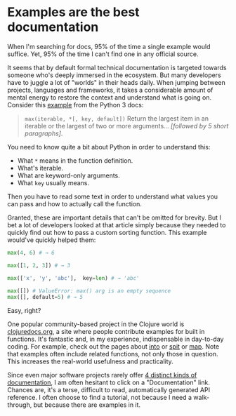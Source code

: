 # Examples are the best documentation

When I'm searching for docs, 95% of the time a single example would suffice. Yet, 95% of the time I can't find one in any official source.

It seems that by default formal technical documentation is targeted towards someone who's deeply immersed in the ecosystem. But many developers have to juggle a lot of "worlds" in their heads daily. When jumping between projects, languages and frameworks, it takes a considerable amount of mental energy to restore the context and understand what is going on. Consider this [example](https://docs.python.org/3/library/functions.html#max) from the Python 3 docs:

> `max(iterable, *[, key, default])`
> Return the largest item in an iterable or the largest of two or more arguments... _[followed by 5 short paragraphs]_.

You need to know quite a bit about Python in order to understand this:

-   What `*` means in the function definition.
-   What's iterable.
-   What are keyword-only arguments.
-   What `key` usually means.

Then you have to read some text in order to understand what values you can pass and how to actually call the function.

Granted, these are important details that can't be omitted for brevity. But I bet a lot of developers looked at that article simply because they needed to quickly find out how to pass a custom sorting function. This example would've quickly helped them:

```python
max(4, 6) # → 6

max([1, 2, 3]) # → 3

max(['x', 'y', 'abc'],  key=len) # → 'abc'

max([]) # ValueError: max() arg is an empty sequence
max([], default=5) # → 5
```

Easy, right?

One popular community-based project in the Clojure world is [clojuredocs.org](https://clojuredocs.org/), a site where people contribute examples for built in functions. It's fantastic and, in my experience, indispensable in day-to-day coding. For example, check out the pages about [into](https://clojuredocs.org/clojure.core/into) or [spit](https://clojuredocs.org/clojure.core/spit) or [map](https://clojuredocs.org/clojure.core/map). Note that examples often include related functions, not only those in question. This increases the real-world usefulness and practicality.

Since even major software projects rarely offer [4 distinct kinds of documentation](https://www.divio.com/blog/documentation/), I am often hesitant to click on a "Documentation" link. Chances are, it's a terse, difficult to read, automatically generated API reference. I often choose to find a tutorial, not because I need a walk-through, but because there are examples in it.
